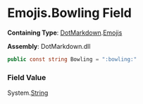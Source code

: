 # Emojis\.Bowling Field

**Containing Type**: [DotMarkdown](../../README.md)\.[Emojis](../README.md)

**Assembly**: DotMarkdown\.dll

```csharp
public const string Bowling = ":bowling:"
```

### Field Value

System\.[String](https://docs.microsoft.com/en-us/dotnet/api/system.string)